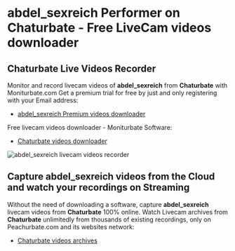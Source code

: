 # abdel_sexreich Performer on Chaturbate - Free LiveCam videos downloader

## Chaturbate Live Videos Recorder

Monitor and record livecam videos of **abdel_sexreich** from **Chaturbate** with Moniturbate.com
Get a premium trial for free by just and only registering with your Email address:
* [abdel_sexreich Premium videos downloader](https://moniturbate.com/request-demo-licence-key.html)

Free livecam videos downloader - Moniturbate Software:
* [Chaturbate videos downloader](https://moniturbate.com/moniturbate-download-software.html)

![abdel_sexreich livecam videos recorder](https://peachurnet.com/templates/moniturbate-software.png)


## Capture abdel_sexreich videos from the Cloud and watch your recordings on Streaming

Without the need of downloading a software, capture **abdel_sexreich** livecam videos from **Chaturbate** 100% online.
Watch Livecam archives from **Chaturbate** unlimitedly from thousands of existing recordings, only on Peachurbate.com and its websites network:
* [Chaturbate videos archives](https://peachurnet.com/)